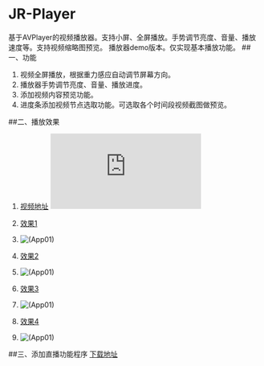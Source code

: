 # JR-Player
基于AVPlayer的视频播放器。支持小屏、全屏播放。手势调节亮度、音量、播放速度等。支持视频缩略图预览。
播放器demo版本。仅实现基本播放功能。
##一、功能
  1. 视频全屏播放，根据重力感应自动调节屏幕方向。
  2. 播放器手势调节亮度、音量、播放进度。
  3. 添加视频内容预览功能。
  4. 进度条添加视频节点选取功能。可选取各个时间段视频截图做预览。
 

##二、播放效果
1. [视频地址](http://v.youku.com/v_show/id_XMTQ5Njc5Mjc1Mg==.html?from=y1.7-1.2)
 ![(App01)](http://v.youku.com/v_show/id_XMTQ5Njc5Mjc1Mg==.html?from=y1.7-1.2)

2. [效果1](http://images2015.cnblogs.com/blog/757453/201603/757453-20160316181052099-902171575.gif)
3. ![(App01)](http://images2015.cnblogs.com/blog/757453/201603/757453-20160316181052099-902171575.gif)

3. [效果2](http://images2015.cnblogs.com/blog/757453/201603/757453-20160316181110818-560465624.gif)
4. ![(App01)](http://images2015.cnblogs.com/blog/757453/201603/757453-20160316181110818-560465624.gif)

4. [效果3](http://images2015.cnblogs.com/blog/757453/201603/757453-20160316181130256-2127684635.gif)
5. ![(App01)](http://images2015.cnblogs.com/blog/757453/201603/757453-20160316181130256-2127684635.gif)

5. [效果4](http://images2015.cnblogs.com/blog/757453/201603/757453-20160316181142209-1966268878.gif)
6. ![(App01)](http://images2015.cnblogs.com/blog/757453/201603/757453-20160316181142209-1966268878.gif)


##三、添加直播功能程序
[下载地址](http://pan.baidu.com/s/1sk6Og6x)
